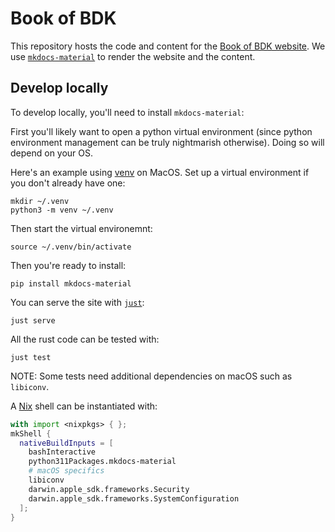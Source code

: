 # Book of BDK

This repository hosts the code and content for the [Book of BDK website](https://bitcoindevkit.github.io/book-of-bdk/).
We use [`mkdocs-material`](https://squidfunk.github.io/mkdocs-material) to render the website and the content.

## Develop locally

To develop locally, you'll need to install `mkdocs-material`:

First you'll likely want to open a python virtual environment (since python environment management can be truly nightmarish otherwise). Doing so will depend on your OS.

Here's an example using [venv](https://docs.python.org/3/library/venv.html) on MacOS. Set up a virtual environment if you don't already have one:
```shell
mkdir ~/.venv
python3 -m venv ~/.venv
```
Then start the virtual environemnt:
```shell
source ~/.venv/bin/activate
```

Then you're ready to install:

```shell
pip install mkdocs-material
```

You can serve the site with [`just`](https://just.systems/man/en/):

```shell
just serve
```

All the rust code can be tested with:

```shell
just test
```

NOTE: Some tests need additional dependencies on macOS such as `libiconv`.

A [Nix](https://nixos.org) shell can be instantiated with:

```nix
with import <nixpkgs> { };
mkShell {
  nativeBuildInputs = [
    bashInteractive
    python311Packages.mkdocs-material
    # macOS specifics
    libiconv
    darwin.apple_sdk.frameworks.Security
    darwin.apple_sdk.frameworks.SystemConfiguration
  ];
}
```
